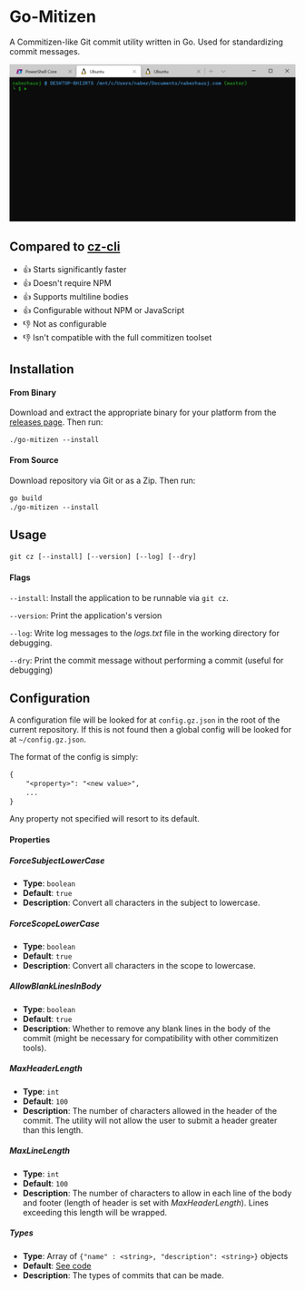 # Go-Mitizen
A Commitizen-like Git commit utility written in Go. Used for standardizing commit messages.

![The commit form](meta/commit.gif)

## Compared to [cz-cli](https://github.com/commitizen/cz-cli)
- 👍 Starts significantly faster
- 👍 Doesn't require NPM
- 👍 Supports multiline bodies
- 👍 Configurable without NPM or JavaScript
- 👎 Not as configurable
- 👎 Isn't compatible with the full commitizen toolset

## Installation
#### From Binary
Download and extract the appropriate binary for your platform from the [releases page](https://github.com/JosephNaberhaus/go-mitizen/releases). Then run:

```
./go-mitizen --install
```

#### From Source
Download repository via Git or as a Zip. Then run:

```
go build
./go-mitizen --install
```

## Usage
```html
git cz [--install] [--version] [--log] [--dry]
```
#### Flags
`--install`: Install the application to be runnable via `git cz`.

`--version`: Print the application's version

`--log`: Write log messages to the *logs.txt* file in the working directory for debugging.

`--dry`: Print the commit message without performing a commit (useful for debugging)

## Configuration
A configuration file will be looked for at `config.gz.json` in the root of the current repository. If this is not found then a global config will be looked for at `~/config.gz.json`.

The format of the config is simply:
```(json)
{
    "<property>": "<new value>",
    ...
}
```

Any property not specified will resort to its default.

#### Properties
##### *ForceSubjectLowerCase*
- **Type**: `boolean`
- **Default**: `true`
- **Description**: Convert all characters in the subject to lowercase.

##### *ForceScopeLowerCase*
- **Type**: `boolean`
- **Default**: `true`
- **Description**: Convert all characters in the scope to lowercase.

##### *AllowBlankLinesInBody*
- **Type**: `boolean`
- **Default**: `true`
- **Description**: Whether to remove any blank lines in the body of the commit (might be necessary for compatibility with other commitizen tools).

##### *MaxHeaderLength*
- **Type**: `int`
- **Default**: `100`
- **Description**: The number of characters allowed in the header of the commit. The utility will not allow the user to submit a header greater than this length.

##### *MaxLineLength*
- **Type**: `int`
- **Default**: `100`
- **Description**: The number of characters to allow in each line of the body and footer (length of header is set with *MaxHeaderLength*). Lines exceeding this length will be wrapped.

##### *Types*
- **Type**: Array of `{"name" : <string>, "description": <string>}` objects
- **Default**: [See code](https://github.com/JosephNaberhaus/go-mitizen/blob/master/commit/config.go)
- **Description**: The types of commits that can be made.

